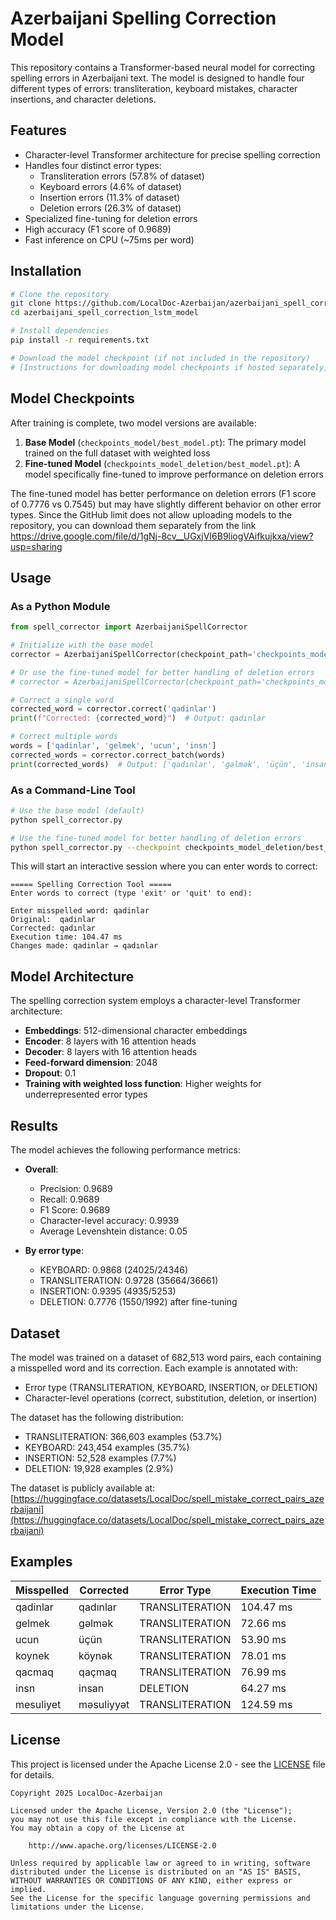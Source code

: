 # Azerbaijani Spelling Correction Model

This repository contains a Transformer-based neural model for correcting spelling errors in Azerbaijani text. The model is designed to handle four different types of errors: transliteration, keyboard mistakes, character insertions, and character deletions.

## Features

- Character-level Transformer architecture for precise spelling correction
- Handles four distinct error types:
  - Transliteration errors (57.8% of dataset)
  - Keyboard errors (4.6% of dataset)
  - Insertion errors (11.3% of dataset)
  - Deletion errors (26.3% of dataset)
- Specialized fine-tuning for deletion errors
- High accuracy (F1 score of 0.9689)
- Fast inference on CPU (~75ms per word)

## Installation

```bash
# Clone the repository
git clone https://github.com/LocalDoc-Azerbaijan/azerbaijani_spell_correction_lstm_model.git
cd azerbaijani_spell_correction_lstm_model

# Install dependencies
pip install -r requirements.txt

# Download the model checkpoint (if not included in the repository)
# [Instructions for downloading model checkpoints if hosted separately]
```

## Model Checkpoints

After training is complete, two model versions are available:

1. **Base Model** (`checkpoints_model/best_model.pt`): The primary model trained on the full dataset with weighted loss
2. **Fine-tuned Model** (`checkpoints_model_deletion/best_model.pt`): A model specifically fine-tuned to improve performance on deletion errors

The fine-tuned model has better performance on deletion errors (F1 score of 0.7776 vs 0.7545) but may have slightly different behavior on other error types.
Since the GitHub limit does not allow uploading models to the repository, you can download them separately from the link https://drive.google.com/file/d/1gNj-8cv__UGxjVI6B9liogVAifkujkxa/view?usp=sharing

## Usage

### As a Python Module

```python
from spell_corrector import AzerbaijaniSpellCorrector

# Initialize with the base model
corrector = AzerbaijaniSpellCorrector(checkpoint_path='checkpoints_model/best_model.pt')

# Or use the fine-tuned model for better handling of deletion errors
# corrector = AzerbaijaniSpellCorrector(checkpoint_path='checkpoints_model_deletion/best_model.pt')

# Correct a single word
corrected_word = corrector.correct('qadinlar')
print(f"Corrected: {corrected_word}")  # Output: qadınlar

# Correct multiple words
words = ['qadinlar', 'gelmek', 'ucun', 'insn']
corrected_words = corrector.correct_batch(words)
print(corrected_words)  # Output: ['qadınlar', 'gəlmək', 'üçün', 'insan']
```

### As a Command-Line Tool

```bash
# Use the base model (default)
python spell_corrector.py

# Use the fine-tuned model for better handling of deletion errors
python spell_corrector.py --checkpoint checkpoints_model_deletion/best_model.pt
```

This will start an interactive session where you can enter words to correct:

```
===== Spelling Correction Tool =====
Enter words to correct (type 'exit' or 'quit' to end):

Enter misspelled word: qadinlar
Original:  qadinlar
Corrected: qadınlar
Execution time: 104.47 ms
Changes made: qadinlar → qadınlar
```

## Model Architecture

The spelling correction system employs a character-level Transformer architecture:

- **Embeddings**: 512-dimensional character embeddings
- **Encoder**: 8 layers with 16 attention heads
- **Decoder**: 8 layers with 16 attention heads
- **Feed-forward dimension**: 2048
- **Dropout**: 0.1
- **Training with weighted loss function**: Higher weights for underrepresented error types

## Results

The model achieves the following performance metrics:

- **Overall**:
  - Precision: 0.9689
  - Recall: 0.9689
  - F1 Score: 0.9689
  - Character-level accuracy: 0.9939
  - Average Levenshtein distance: 0.05

- **By error type**:
  - KEYBOARD: 0.9868 (24025/24346)
  - TRANSLITERATION: 0.9728 (35664/36661)
  - INSERTION: 0.9395 (4935/5253)
  - DELETION: 0.7776 (1550/1992) after fine-tuning

## Dataset

The model was trained on a dataset of 682,513 word pairs, each containing a misspelled word and its correction. Each example is annotated with:
- Error type (TRANSLITERATION, KEYBOARD, INSERTION, or DELETION)
- Character-level operations (correct, substitution, deletion, or insertion)

The dataset has the following distribution:
- TRANSLITERATION: 366,603 examples (53.7%)
- KEYBOARD: 243,454 examples (35.7%)
- INSERTION: 52,528 examples (7.7%)
- DELETION: 19,928 examples (2.9%)

The dataset is publicly available at: [https://huggingface.co/datasets/LocalDoc/spell_mistake_correct_pairs_azerbaijani](https://huggingface.co/datasets/LocalDoc/spell_mistake_correct_pairs_azerbaijani)

## Examples

| Misspelled | Corrected | Error Type | Execution Time |
|------------|-----------|------------|----------------|
| qadinlar   | qadınlar  | TRANSLITERATION | 104.47 ms |
| gelmek     | gəlmək    | TRANSLITERATION | 72.66 ms  |
| ucun       | üçün      | TRANSLITERATION | 53.90 ms  |
| koynek     | köynək    | TRANSLITERATION | 78.01 ms  |
| qacmaq     | qaçmaq    | TRANSLITERATION | 76.99 ms  |
| insn       | insan     | DELETION        | 64.27 ms  |
| mesuliyet  | məsuliyyət| TRANSLITERATION | 124.59 ms |

## License

This project is licensed under the Apache License 2.0 - see the [LICENSE](LICENSE) file for details.

```
Copyright 2025 LocalDoc-Azerbaijan

Licensed under the Apache License, Version 2.0 (the "License");
you may not use this file except in compliance with the License.
You may obtain a copy of the License at

    http://www.apache.org/licenses/LICENSE-2.0

Unless required by applicable law or agreed to in writing, software
distributed under the License is distributed on an "AS IS" BASIS,
WITHOUT WARRANTIES OR CONDITIONS OF ANY KIND, either express or implied.
See the License for the specific language governing permissions and
limitations under the License.
```
